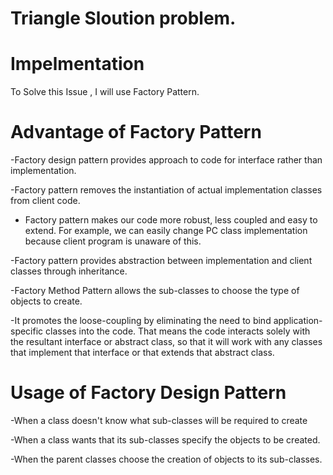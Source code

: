 # Triangle Sloution problem. 

# Impelmentation 
To Solve this Issue , I will use Factory Pattern.

# Advantage of Factory Pattern 

-Factory design pattern provides approach to code for interface rather than implementation.

-Factory pattern removes the instantiation of actual implementation classes from client code.

- Factory pattern makes our code more robust, less coupled 	and easy to extend. For example, we can easily change PC class implementation because client program is unaware of this.

-Factory pattern provides abstraction between implementation and client classes through inheritance.

-Factory Method Pattern allows the sub-classes to choose the type of objects to create.

-It promotes the loose-coupling by eliminating the need to bind application-specific classes into the code. That means the code interacts solely with the resultant interface or abstract class, so that it will work with any classes that implement that interface or that extends that abstract class.

# Usage of Factory Design Pattern

-When a class doesn't know what sub-classes will be required to create

-When a class wants that its sub-classes specify the objects to be created.

-When the parent classes choose the creation of objects to its sub-classes.
